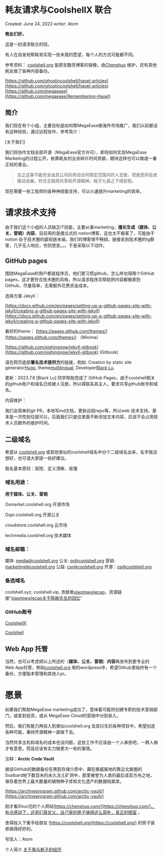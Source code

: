 # 耗友请求与CoolshellX 联合

Created: June 24, 2023
writer: Atom

**皓友们好，**

这是一封请求联合的信。

有人在自发地帮耗哥实现一些未竟的愿望，每个人的方式可能都不同。

参考资料：
[coolshell.org](https://coolshell.org/) 是原生酷壳博客的镜像，由[Chenshuo](https://chenshuo.com/) 维护，还有其他耗友做了各种内容备份。

[https://github.com/ghostincoolshell/haoel-articles](https://github.com/ghostincoolshell/haoel-articles)
[https://github.com/megaease](https://github.com/megaease/Remembering-Haoel)

## 简介

我们现在有个小组，主要目标是如何帮MegaEase做海外市场推广，我们以前都没有这种经验，通过远程协作，参考简介：

[关于我们]

我们将协作文档全部开源（MegaEase官方许可），即将如何实现MegaEase Marketing的过程公开，依靠耗友的业余碎片时间贡献，期待这样也可以做成一番正经的事业。

> 总之这事不能完全由其公司的劳动合同限定范围内的人去做，而是民间自发推动进展，符合互联网共享和开源精神，耗子九泉之下得安慰。
>

现在需要一些工程师的各种神技能支持，可以火速提升marketing的效率。

# 请求技术**支持**

由于我们这个小组的人员缺乏IT技能，主要从事marketing，**擅长生成（媒体、公关、营销）内容**，目前用的是傻瓜式的 notion博客，这也太不极客了，可能由于notion 处于技术圈的鄙视链末端，我们的博客很不畅销，链接丢到技术圈的tg群里，几乎无人响应，穷则思变。。。于是采取以下动作。

## **GitHub pages**

围绕MegaEase的用户都是程序员，他们更习惯github，怎么样也得用个GitHub pages，这才更符合技术圈的风格，所以请求程序员帮助把内容都搬家到 GitHub，尽量简单，无需额外花费资金成本。

选择方案 Jekyll：

[https://docs.github.com/en/pages/setting-up-a-github-pages-site-with-jekyll/creating-a-github-pages-site-with-jekyll](https://docs.github.com/en/pages/setting-up-a-github-pages-site-with-jekyll/creating-a-github-pages-site-with-jekyll)

看好的theme：
[https://pages.github.com/themes/](https://pages.github.com/themes/) （Minima）

[https://github.com/sighingnow/jekyll-gitbook](https://github.com/sighingnow/jekyll-gitbook) (Gitbook)


请在网页底部**署名技术提供方**的链接，例如:
Creation by static site generator[Hugo](https://gohugo.io/), theme[multilingual](https://themes.gohugo.io/tags/multilingual/), Developer[Black Lu](https://lucasblacklu.github.io).

更新：2023.7.8 [Black Lu] 同学帮助完成了 GitHub Pages，由于coolshell相关 的github账户和域名已经被人注册，所以得联系其主人，要求共享github账号和域名。


内容维护：

我们会简单的git PR，本地写md文档，更新远程repo等，所以web 技术支持，基本是一次性到位就可以，后面我们只是往里面不断添加文本内容，应该不会占用技术人员额外的维护时间。

## **二级域名**

希望从 [coolshell.org](https://coolshell.org/) 或其他类似的coolshell域名中分个二级域名出来，名字我没想好，也可请大家提一些好建议。


取名基本原则：简短、定义清晰、易懂

### 域名用途：
**用于媒体、公关、营销**

Osmarket.coolshell.org 开源市场

Ospr.coolshell.org 开源公关

cloudstore.coolshell.org 云市场

techmedia.coolshell.org 技术媒体

### 域名邮箱：

媒体: media@coolshell.org
公关: pr@coolshell.org
营销: marketing@coolshell.org
公益: csr@coolshell.org
开源：os@coolshell.org


### 备选域名

coolshell.xyz, coolshell.vip, 贡献者[xiaomiwujiecao](https://github.com/xiaomiwujiecao)，资源链接“[xiaomiwujiecao关于陈皓先生的回忆](https://github.com/megaease/Remembering-Haoel/commit/7f4426651fba05e41c6652f949e3eaeedcf152b9)”

### GitHub账号

[CoolshellX](https://github.com/coolshellx)

[Coolshell](https://github.com/coolshell)




## Web App 托管

当然，也可以考虑把以上所述的（**媒体、公关、营销**）**内容**再发布到更专业的Web App托管，例如[coolshell.org](https://coolshell.org/) 用的wordpress中，希望Github里始终有一个备份，方便版本管理和其他人pr。

# 愿景

如果我们帮助MegaEase marketing成功了，意味着可能将创建专职的技术营销部门，或拿到投资，或从 MegaEase Cloud的营销中分到收入。

然后，我们有能力再投入到类似coolshell.org 及其衍生的各种项目中，希望创造各种可能，秉持开源精神一直做下去。

当然共享主机和域名的成本也没问题，这些工作不应该由一个人承担吧，一群人做才有意思，而且应该有实力做更大一些的事情。

注释：**Arctic Code Vault**

据说GitHub的数据备份在黑胶存储介质中，藏在挪威属地的靠近北极圈的Svalbard地下数百米的永久冻土矿洞中，那里被誉为人类的最后诺亚方舟之地，保存着世界上最大数量的植物种子库和文化遗产的数据档案库。

[https://archiveprogram.github.com/arctic-vault/](https://archiveprogram.github.com/arctic-vault/)

刚才看Shuo兄的个人网站[https://chenshuo.com/](https://chenshuo.com/)，有点感动了，这哥们真仗义，自己家的房子搞得这么简朴，真正的陋室 。

舍得投入下重手给朋友 [https://coolshell.org](https://coolshell.org/) 的房子装修搞得好好的。


写信人：Atom

个人简介
[关于我与耗子的经历](http://atomx.cc/c0fe2f13f011482fa3678f63d84d3194)
